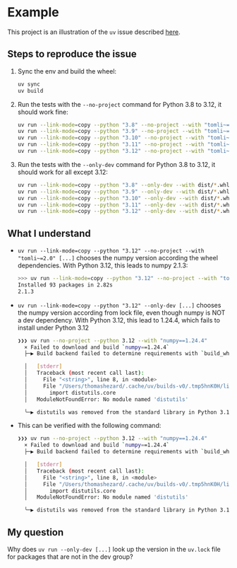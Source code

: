 # Example

This project is an illustration of the `uv` issue described [here](https://github.com/astral-sh/uv/issues/9211).

## Steps to reproduce the issue

1. Sync the env and build the wheel:
    ```bash
    uv sync
    uv build
    ```

2. Run the tests with the `--no-project` command for Python 3.8 to 3.12, it should work fine:
    ```bash
    uv run --link-mode=copy --python "3.8" --no-project --with "tomli~=2.0" --with dist/*.whl python tests/tests.py
    uv run --link-mode=copy --python "3.9" --no-project --with "tomli~=2.0" --with dist/*.whl python tests/tests.py
    uv run --link-mode=copy --python "3.10" --no-project --with "tomli~=2.0" --with dist/*.whl python tests/tests.py
    uv run --link-mode=copy --python "3.11" --no-project --with "tomli~=2.0" --with dist/*.whl python tests/tests.py
    uv run --link-mode=copy --python "3.12" --no-project --with "tomli~=2.0" --with dist/*.whl python tests/tests.py
    ```

3. Run the tests with the `--only-dev` command for Python 3.8 to 3.12, it should work for all except 3.12:
    ```bash
    uv run --link-mode=copy --python "3.8" --only-dev --with dist/*.whl python tests/tests.py
    uv run --link-mode=copy --python "3.9" --only-dev --with dist/*.whl python tests/tests.py
    uv run --link-mode=copy --python "3.10" --only-dev --with dist/*.whl python tests/tests.py
    uv run --link-mode=copy --python "3.11" --only-dev --with dist/*.whl python tests/tests.py
    uv run --link-mode=copy --python "3.12" --only-dev --with dist/*.whl python tests/tests.py
    ```


## What I understand

- `uv run --link-mode=copy --python "3.12" --no-project --with "tomli~=2.0" [...]` chooses the numpy version according the wheel dependencies. With Python 3.12, this leads to numpy 2.1.3:
  ```bash
  >>> uv run --link-mode=copy --python "3.12" --no-project --with "tomli~=2.0" --with dist/*.whl python -c "import numpy; print(numpy.__version__)"
  Installed 93 packages in 2.82s
  2.1.3
  ```
- `uv run --link-mode=copy --python "3.12" --only-dev [...]` chooses the numpy version according from lock file, even though numpy is NOT a dev dependency. With Python 3.12, this lead to 1.24.4, which fails to install under Python 3.12
  ```bash
  ❯❯❯ uv run --no-project --python 3.12 --with "numpy==1.24.4"                                                                             
    × Failed to download and build `numpy==1.24.4`
    ├─▶ Build backend failed to determine requirements with `build_wheel()` (exit status: 1)
  
    │   [stderr]
    │   Traceback (most recent call last):
    │     File "<string>", line 8, in <module>
    │     File "/Users/thomashezard/.cache/uv/builds-v0/.tmp5hnK0H/lib/python3.12/site-packages/setuptools/__init__.py", line 10, in <module>
    │       import distutils.core
    │   ModuleNotFoundError: No module named 'distutils'
  
    ╰─▶ distutils was removed from the standard library in Python 3.12. Consider adding a constraint (like `numpy >1.24.4`) to avoid building a version of numpy that depends on distutils.
  ```
- This can be verified with the following command:
  ```bash
  ❯❯❯ uv run --no-project --python 3.12 --with "numpy==1.24.4"                                                                             
    × Failed to download and build `numpy==1.24.4`
    ├─▶ Build backend failed to determine requirements with `build_wheel()` (exit status: 1)
  
    │   [stderr]
    │   Traceback (most recent call last):
    │     File "<string>", line 8, in <module>
    │     File "/Users/thomashezard/.cache/uv/builds-v0/.tmp5hnK0H/lib/python3.12/site-packages/setuptools/__init__.py", line 10, in <module>
    │       import distutils.core
    │   ModuleNotFoundError: No module named 'distutils'
  
    ╰─▶ distutils was removed from the standard library in Python 3.12. Consider adding a constraint (like `numpy >1.24.4`) to avoid building a version of numpy that depends on distutils.
  ```

## My question

Why does `uv run --only-dev [...]` look up the version in the `uv.lock` file for packages that are not in the dev group?
